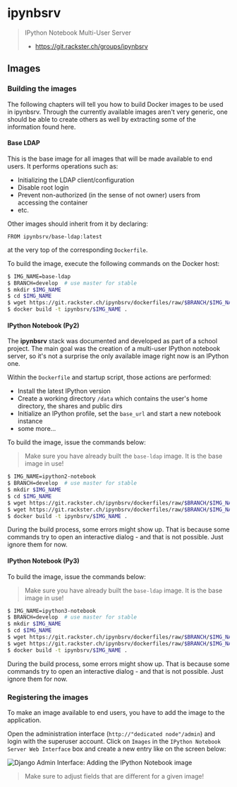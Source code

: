 # ipynbsrv

> IPython Notebook Multi-User Server
> - https://git.rackster.ch/groups/ipynbsrv

## Images

### Building the images

The following chapters will tell you how to build Docker images to be used in ipynbsrv. Through the currently available images aren't very generic, one should be able to create others as well by extracting some of the information found here.

#### Base LDAP

This is the base image for all images that will be made available to end users. It performs operations such as:

- Initializing the LDAP client/configuration
- Disable root login
- Prevent non-authorized (in the sense of not owner) users from accessing the container
- etc.

Other images should inherit from it by declaring:

    FROM ipynbsrv/base-ldap:latest

at the very top of the corresponding `Dockerfile`.

To build the image, execute the following commands on the Docker host:

```bash
$ IMG_NAME=base-ldap
$ BRANCH=develop  # use master for stable
$ mkdir $IMG_NAME
$ cd $IMG_NAME
$ wget https://git.rackster.ch/ipynbsrv/dockerfiles/raw/$BRANCH/$IMG_NAME/Dockerfile
$ docker build -t ipynbsrv/$IMG_NAME .
```

#### IPython Notebook (Py2)

The **ipynbsrv** stack was documented and developed as part of a school project. The main goal was the creation of a multi-user IPython notebook server, so it's not a surprise the only available image right now is an IPython one.

Within the `Dockerfile` and startup script, those actions are performed:

- Install the latest IPython version
- Create a working directory `/data` which contains the user's home directory, the shares and public dirs
- Initialize an IPython profile, set the `base_url` and start a new notebook instance
- some more...

To build the image, issue the commands below:

> Make sure you have already built the `base-ldap` image. It is the base image in use!

```bash
$ IMG_NAME=ipython2-notebook
$ BRANCH=develop  # use master for stable
$ mkdir $IMG_NAME
$ cd $IMG_NAME
$ wget https://git.rackster.ch/ipynbsrv/dockerfiles/raw/$BRANCH/$IMG_NAME/Dockerfile
$ wget https://git.rackster.ch/ipynbsrv/dockerfiles/raw/$BRANCH/$IMG_NAME/$IMG_NAME.bin
$ docker build -t ipynbsrv/$IMG_NAME .
```

During the build process, some errors might show up. That is because some commands try to open an interactive dialog - and that is not possible. Just ignore them for now.

#### IPython Notebook (Py3)

To build the image, issue the commands below:

> Make sure you have already built the `base-ldap` image. It is the base image in use!

```bash
$ IMG_NAME=ipython3-notebook
$ BRANCH=develop  # use master for stable
$ mkdir $IMG_NAME
$ cd $IMG_NAME
$ wget https://git.rackster.ch/ipynbsrv/dockerfiles/raw/$BRANCH/$IMG_NAME/Dockerfile
$ wget https://git.rackster.ch/ipynbsrv/dockerfiles/raw/$BRANCH/$IMG_NAME/$IMG_NAME.bin
$ docker build -t ipynbsrv/$IMG_NAME .
```

During the build process, some errors might show up. That is because some commands try to open an interactive dialog - and that is not possible. Just ignore them for now.

### Registering the images

To make an image available to end users, you have to add the image to the application.

Open the administration interface (`http://"dedicated node"/admin`) and login with the superuser account. Click on `Images` in the `IPython Notebook Server Web Interface` box and create a new entry like on the screen below:

![Django Admin Interface: Adding the IPython Notebook image](https://git.rackster.ch/ipynbsrv/ipynbsrv/raw/develop/docs/images/_img/django_add_ipython_image.png)

> Make sure to adjust fields that are different for a given image!